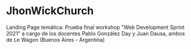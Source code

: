 # JhonWickChurch
Landing Page temática. Prueba final workshop "Web Development Sprint 2021"  a cargo de los docentes Pablo González Day y Juan Dausa, ambos de Le Wagon (Buenos Aires - Argentina)
